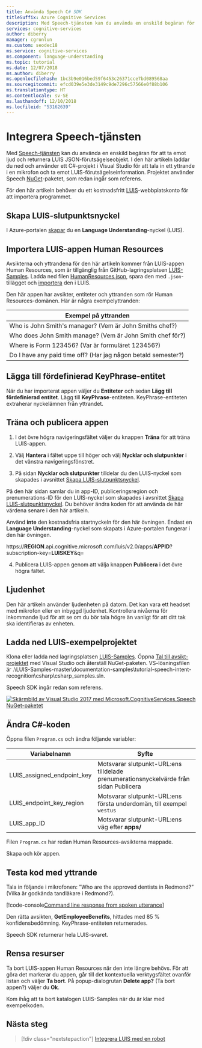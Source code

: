 ```yaml
---
title: Använda Speech C# SDK
titleSuffix: Azure Cognitive Services
description: Med Speech-tjänsten kan du använda en enskild begäran för att ta emot ljud och returnera LUIS JSON-förutsägelseobjekt. I den här artikeln laddar du ned och använder ett C#-projekt i Visual Studio för att tala in ett yttrande i en mikrofon och ta emot LUIS-förutsägelseinformation.
services: cognitive-services
author: diberry
manager: cgronlun
ms.custom: seodec18
ms.service: cognitive-services
ms.component: language-understanding
ms.topic: tutorial
ms.date: 12/07/2018
ms.author: diberry
ms.openlocfilehash: 1bc3b9e016bed59f6453c26371cce7bd089568aa
ms.sourcegitcommit: efcd039e5e3de3149c9de7296c57566e0f88b106
ms.translationtype: HT
ms.contentlocale: sv-SE
ms.lasthandoff: 12/10/2018
ms.locfileid: "53162639"
---
```

# <a name="integrate-speech-service"></a>Integrera Speech-tjänsten
Med [Speech-tjänsten](https://docs.microsoft.com/azure/cognitive-services/Speech-Service/) kan du använda en enskild begäran för att ta emot ljud och returnera LUIS JSON-förutsägelseobjekt. I den här artikeln laddar du ned och använder ett C#-projekt i Visual Studio för att tala in ett yttrande i en mikrofon och ta emot LUIS-förutsägelseinformation. Projektet använder Speech [NuGet](https://www.nuget.org/packages/Microsoft.CognitiveServices.Speech/)-paketet, som redan ingår som referens. 

För den här artikeln behöver du ett kostnadsfritt [LUIS][LUIS]-webbplatskonto för att importera programmet.

## <a name="create-luis-endpoint-key"></a>Skapa LUIS-slutpunktsnyckel
I Azure-portalen [skapar](luis-how-to-azure-subscription.md#create-luis-endpoint-key) du en **Language Understanding**-nyckel (LUIS). 

## <a name="import-human-resources-luis-app"></a>Importera LUIS-appen Human Resources
Avsikterna och yttrandena för den här artikeln kommer från LUIS-appen Human Resources, som är tillgänglig från GitHub-lagringsplatsen [LUIS-Samples](https://github.com/Microsoft/LUIS-Samples). Ladda ned filen [HumanResources.json](https://github.com/Microsoft/LUIS-Samples/blob/master/documentation-samples/tutorials/HumanResources.json), spara den med `.json`-tillägget och [importera](luis-how-to-start-new-app.md#import-new-app) den i LUIS. 

Den här appen har avsikter, entiteter och yttranden som rör Human Resources-domänen. Här är några exempelyttranden:

|Exempel på yttranden|
|--|
|Who is John Smith's manager? (Vem är John Smiths chef?)|
|Who does John Smith manage? (Vem är John Smith chef för?)|
|Where is Form 123456? (Var är formuläret 123456?)|
|Do I have any paid time off? (Har jag någon betald semester?)|


## <a name="add-keyphrase-prebuilt-entity"></a>Lägga till fördefinierad KeyPhrase-entitet
När du har importerat appen väljer du **Entiteter** och sedan **Lägg till fördefinierad entitet**. Lägg till **KeyPhrase**-entiteten. KeyPhrase-entiteten extraherar nyckelämnen från yttrandet.

## <a name="train-and-publish-the-app"></a>Träna och publicera appen
1. I det övre högra navigeringsfältet väljer du knappen **Träna** för att träna LUIS-appen.

2. Välj **Hantera** i fältet uppe till höger och välj **Nycklar och slutpunkter** i det vänstra navigeringsfönstret. 

3. På sidan **Nycklar och slutpunkter** tilldelar du den LUIS-nyckel som skapades i avsnittet [Skapa LUIS-slutpunktsnyckel](#create-luis-endpoint-key).

  På den här sidan samlar du in app-ID, publiceringsregion och prenumerations-ID för den LUIS-nyckel som skapades i avsnittet [Skapa LUIS-slutpunktsnyckel](#create-luis-endpoint-key). Du behöver ändra koden för att använda de här värdena senare i den här artikeln. 
  
  Använd **inte** den kostnadsfria startnyckeln för den här övningen. Endast en **Language Understanding**-nyckel som skapats i Azure-portalen fungerar i den här övningen. 

  https://**REGION**.api.cognitive.microsoft.com/luis/v2.0/apps/**APPID**?subscription-key=**LUISKEY**&q=


4. Publicera LUIS-appen genom att välja knappen **Publicera** i det övre högra fältet. 

## <a name="audio-device"></a>Ljudenhet
Den här artikeln använder ljudenheten på datorn. Det kan vara ett headset med mikrofon eller en inbyggd ljudenhet. Kontrollera nivåerna för inkommande ljud för att se om du bör tala högre än vanligt för att ditt tak ska identifieras av enheten. 

## <a name="download-the-luis-sample-project"></a>Ladda ned LUIS-exempelprojektet
 Klona eller ladda ned lagringsplatsen [LUIS-Samples](https://github.com/Microsoft/LUIS-Samples). Öppna [Tal till avsikt-projektet](https://github.com/Microsoft/LUIS-Samples/tree/master/documentation-samples/tutorial-speech-intent-recognition) med Visual Studio och återställ NuGet-paketen. VS-lösningsfilen är .\LUIS-Samples-master\documentation-samples\tutorial-speech-intent-recognition\csharp\csharp_samples.sln.

Speech SDK ingår redan som referens. 

[![Skärmbild av Visual Studio 2017 med Microsoft.CognitiveServices.Speech NuGet-paketet](./media/luis-tutorial-speech-to-intent/nuget-package.png "Skärmbild av Visual Studio 2017 med Microsoft.CognitiveServices.Speech NuGet-paketet")](./media/luis-tutorial-speech-to-intent/nuget-package.png#lightbox)

## <a name="modify-the-c-code"></a>Ändra C#-koden
Öppna filen `Program.cs` och ändra följande variabler:

|Variabelnamn|Syfte|
|--|--|
|LUIS_assigned_endpoint_key|Motsvarar slutpunkt-URL:ens tilldelade prenumerationsnyckelvärde från sidan Publicera|
|LUIS_endpoint_key_region|Motsvarar slutpunkt-URL:ens första underdomän, till exempel `westus`|
|LUIS_app_ID|Motsvarar slutpunkt-URL:ens väg efter **apps/**|

Filen `Program.cs` har redan Human Resources-avsikterna mappade.

Skapa och kör appen. 

## <a name="test-code-with-utterance"></a>Testa kod med yttrande
Tala in följande i mikrofonen: ”Who are the approved dentists in Redmond?” (Vilka är godkända tandläkare i Redmond?).

[!code-console[Command line response from spoken utterance](~/samples-luis/documentation-samples/tutorial-speech-intent-recognition/console-output.txt "Command line response from spoken utterance")]

Den rätta avsikten, **GetEmployeeBenefits**, hittades med 85 % konfidensbedömning. KeyPhrase-entiteten returnerades. 

Speech SDK returnerar hela LUIS-svaret. 

## <a name="clean-up-resources"></a>Rensa resurser
Ta bort LUIS-appen Human Resources när den inte längre behövs. För att göra det markerar du appen, går till det kontextuella verktygsfältet ovanför listan och väljer **Ta bort**. På popup-dialogrutan **Delete app?** (Ta bort appen?) väljer du **Ok**.

Kom ihåg att ta bort katalogen LUIS-Samples när du är klar med exempelkoden.

## <a name="next-steps"></a>Nästa steg

> [!div class="nextstepaction"]
> [Integrera LUIS med en robot](luis-csharp-tutorial-build-bot-framework-sample.md)

[LUIS]: https://docs.microsoft.com/azure/cognitive-services/luis/luis-reference-regions#luis-website